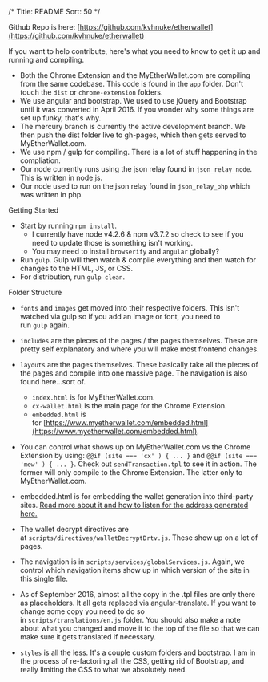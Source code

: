 /*
Title: README
Sort: 50
*/

Github Repo is here: [https://github.com/kvhnuke/etherwallet](https://github.com/kvhnuke/etherwallet)

If you want to help contribute, here's what you need to know to get it up and running and compiling.

*   Both the Chrome Extension and the MyEtherWallet.com are compiling from the same codebase. This code is found in the `app` folder. Don't touch the `dist` or `chrome-extension` folders.
*   We use angular and bootstrap. We used to use jQuery and Bootstrap until it was converted in April 2016\. If you wonder why some things are set up funky, that's why.
*   The mercury branch is currently the active development branch. We then push the dist folder live to gh-pages, which then gets served to MyEtherWallet.com.
*   We use npm / gulp for compiling. There is a lot of stuff happening in the compliation.
*   Our node currently runs using the json relay found in `json_relay_node`. This is written in node.js.
*   Our node used to run on the json relay found in `json_relay_php` which was written in php.

<span>Getting Started</span>

*   Start by running `npm install`.
    *   I currently have node v4.2.6 & npm v3.7.2 so check to see if you need to update those is something isn't working.
    *   You may need to install `browserify` and `angular` globally?
*   Run `gulp`. Gulp will then watch & compile everything and then watch for changes to the HTML, JS, or CSS.
*   For distribution, run `gulp clean`.

<span>Folder Structure</span>

*   `fonts` and `images` get moved into their respective folders. This isn't watched via gulp so if you add an image or font, you need to run `gulp` again.
*   `includes` are the pieces of the pages / the pages themselves. These are pretty self explanatory and where you will make most frontend changes.
*   `layouts` are the pages themselves. These basically take all the pieces of the pages and compile into one massive page. The navigation is also found here...sort of.

    *   `index.html` is for MyEtherWallet.com.
    *   `cx-wallet.html` is the main page for the Chrome Extension.
    *   `embedded.html` is for [https://www.myetherwallet.com/embedded.html](https://www.myetherwallet.com/embedded.html).
*   You can control what shows up on MyEtherWallet.com vs the Chrome Extension by using: `@@if (site === 'cx' ) { ... }` and `@@if (site === 'mew' ) { ... }`. Check out `sendTransaction.tpl` to see it in action. The former will only compile to the Chrome Extension. The latter only to MyEtherWallet.com.

*   embedded.html is for embedding the wallet generation into third-party sites. [Read more about it and how to listen for the address generated here.](https://www.reddit.com/r/ethereum/comments/4gn37o/embeddable_myetherwallet_super_simple_wallet/)
*   The wallet decrypt directives are at `scripts/directives/walletDecryptDrtv.js`. These show up on a lot of pages.
*   The navigation is in `scripts/services/globalServices.js`. Again, we control which navigation items show up in which version of the site in this single file.
*   As of September 2016, almost all the copy in the .tpl files are only there as placeholders. It all gets replaced via angular-translate. If you want to change some copy you need to do so in `scripts/translations/en.js` folder. You should also make a note about what you changed and move it to the top of the file so that we can make sure it gets translated if necessary.
*   `styles` is all the less. It's a couple custom folders and bootstrap. I am in the process of re-factoring all the CSS, getting rid of Bootstrap, and really limiting the CSS to what we absolutely need.
